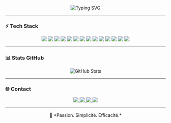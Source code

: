 <p align="center">
  <img src="https://readme-typing-svg.demolab.com?font=Fira+Code&duration=3000&pause=1000&color=00FFD2&center=true&vCenter=true&width=440&lines=Salut+%F0%9F%91%8B+Moi+c'est+Sitraka;Dev+Web+%26+Mobile" alt="Typing SVG" />
</p>

---

### ⚡ Tech Stack

<p align="center">
  <img src="https://img.shields.io/badge/javascript-323330?style=for-the-badge&logo=javascript&logoColor=F7DF1E" />
  <img src="https://img.shields.io/badge/typescript-007ACC?style=for-the-badge&logo=typescript&logoColor=white" />
  <img src="https://img.shields.io/badge/react-20232A?style=for-the-badge&logo=react&logoColor=61DAFB" />
  <img src="https://img.shields.io/badge/react_native-20232A?style=for-the-badge&logo=react&logoColor=61DAFB" />
  <img src="https://img.shields.io/badge/next.js-000000?style=for-the-badge&logo=nextdotjs&logoColor=white" />
  <img src="https://img.shields.io/badge/node.js-339933?style=for-the-badge&logo=nodedotjs&logoColor=white" />
  <img src="https://img.shields.io/badge/express.js-000000?style=for-the-badge&logo=express&logoColor=white" />
  <img src="https://img.shields.io/badge/laravel-FF2D20?style=for-the-badge&logo=laravel&logoColor=white" />
  <img src="https://img.shields.io/badge/tailwind_css-38B2AC?style=for-the-badge&logo=tailwind-css&logoColor=white" />
  <img src="https://img.shields.io/badge/vite-B73BFE?style=for-the-badge&logo=vite&logoColor=FFD62E" />
  <img src="https://img.shields.io/badge/docker-2496ED?style=for-the-badge&logo=docker&logoColor=white" />
  <img src="https://img.shields.io/badge/postgresql-316192?style=for-the-badge&logo=postgresql&logoColor=white" />
  <img src="https://img.shields.io/badge/oracle_DB-F80000?style=for-the-badge&logo=oracle&logoColor=white" />
  <img src="https://img.shields.io/badge/gitlab-FC6D26?style=for-the-badge&logo=gitlab&logoColor=white" />
</p>

---

### 📊 Stats GitHub

<p align="center">
  <img src="https://github-readme-stats.vercel.app/api?username=sitraka08&show_icons=true&theme=tokyonight&hide_border=true" alt="GitHub Stats" />
</p>

---

### 🌐 Contact

<p align="center">
  <a href="mailto:sitrak.pro@gmail.com">
    <img src="https://img.shields.io/badge/email-sitrak.pro@gmail.com-D14836?style=for-the-badge&logo=gmail&logoColor=white" />
  </a>
  <a href="https://www.linkedin.com/in/sitrakiniaina-tafitasoa-2754842bb">
    <img src="https://img.shields.io/badge/linkedin-profile-0A66C2?style=for-the-badge&logo=linkedin&logoColor=white" />
  </a>
  <a href="https://sitrak.netlify.app">
    <img src="https://img.shields.io/badge/portfolio-sitrak.netlify.app-000000?style=for-the-badge&logo=internet-explorer&logoColor=white" />
  </a>
  <a href="https://github.com/sitraka08">
    <img src="https://img.shields.io/badge/github-sitraka08-181717?style=for-the-badge&logo=github&logoColor=white" />
  </a>
</p>

---

<p align="center">🚀 *Passion. Simplicité. Efficacité.*</p>
